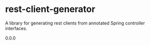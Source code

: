 # rest-client-generator
A library for generating rest clients from annotated Spring controller interfaces.
 
0.0.0
